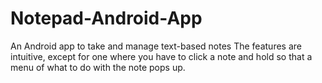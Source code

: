 # Notepad-Android-App
An Android app to take and manage text-based notes
The features are intuitive, except for one where you have to click a note and hold so that a menu of what to do with the note pops up.
